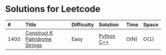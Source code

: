 # Solutions for Leetcode

| \# | Title | Difficulty | Solution | Time | Space |
| :--- | :--- | :--- | :--- | :--- | :--- |
| 1400 | [Construct K Palindrome Strings](https://leetcode.com/problems/construct-k-palindrome-strings) | Easy | [Python](https://github.com/Barry-Chen-yup/Leetcode/blob/main/python/1400.%20Construct%20K%20Palindrome%20Strings.py) [C++](https://github.com/Barry-Chen-yup/Leetcode/blob/main/C%2B%2B/1400.%20Construct%20K%20Palindrome%20Strings.cpp)| O\(N\) | O\(1\) |
